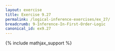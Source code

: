 ```yaml
---
layout: exercise
title: Exercise 9.27
permalink: /logical-inference-exercises/ex_27/
breadcrumb: 9-Inference-In-First-Order-Logic
canonical_id: ex9.27
---
```


{% include mathjax_support %}

